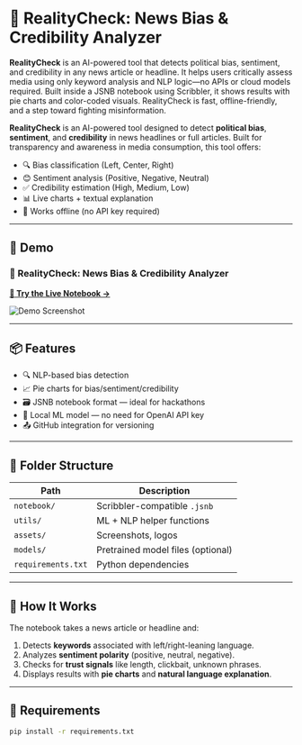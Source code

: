 # 🧠 RealityCheck: News Bias & Credibility Analyzer

**RealityCheck** is an AI-powered tool that detects political bias, sentiment, and credibility in any news article or headline. It helps users critically assess media using only keyword analysis and NLP logic—no APIs or cloud models required. Built inside a JSNB notebook using Scribbler, it shows results with pie charts and color-coded visuals. RealityCheck is fast, offline-friendly, and a step toward fighting misinformation.

**RealityCheck** is an AI-powered tool designed to detect **political bias**, **sentiment**, and **credibility** in news headlines or full articles. Built for transparency and awareness in media consumption, this tool offers:

- 🔍 Bias classification (Left, Center, Right)
- 😊 Sentiment analysis (Positive, Negative, Neutral)
- ✅ Credibility estimation (High, Medium, Low)
- 📊 Live charts + textual explanation
- 🧾 Works offline (no API key required)

---

## 🚀 Demo

### 🧠 RealityCheck: News Bias & Credibility Analyzer
**[🚀 Try the Live Notebook →](https://app.scribbler.live/?jsnb=github:adityasingh-0803/realitycheck-news-bias-analyzer/Realitycheck.jsnb)**

![Demo Screenshot](https://github.com/user-attachments/assets/33571628-43dc-4ab3-96f1-89641b3f9f92)


---

## 📦 Features

- 🔍 NLP-based bias detection
- 📈 Pie charts for bias/sentiment/credibility
- 🗃️ JSNB notebook format — ideal for hackathons
- 🧠 Local ML model — no need for OpenAI API key
- 📤 GitHub integration for versioning

---

## 📂 Folder Structure

| Path              | Description                      |
|-------------------|----------------------------------|
| `notebook/`       | Scribbler-compatible `.jsnb`     |
| `utils/`          | ML + NLP helper functions        |
| `assets/`         | Screenshots, logos               |
| `models/`         | Pretrained model files (optional)|
| `requirements.txt`| Python dependencies              |

---

## 🧠 How It Works

The notebook takes a news article or headline and:
1. Detects **keywords** associated with left/right-leaning language.
2. Analyzes **sentiment polarity** (positive, neutral, negative).
3. Checks for **trust signals** like length, clickbait, unknown phrases.
4. Displays results with **pie charts** and **natural language explanation**.

---

## 🔧 Requirements

```bash
pip install -r requirements.txt

